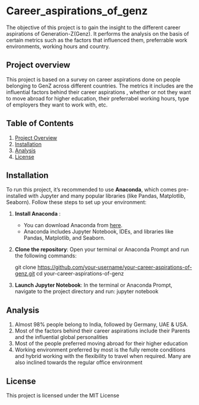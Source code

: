 # Career_aspirations_of_genz
The objective of this project is to gain the insight to the different career aspirations of Generation-Z(Genz). It performs the analysis on the basis of certain metrics such as the factors that influenced them, preferrable work environments, working hours and country. 

## Project overview 
This project is based on a survey on career aspirations done on people belonging to GenZ across different countries. The metrics it includes are the influential factors behind their career aspirations , whether or not they want to move abroad for higher education, their preferrabel working hours, type of employers they want to work with, etc. 

## Table of Contents
1. [Project Overview](#project-overview)
2. [Installation](#installation)
3. [Analysis](#analysis)  
4. [License](#license)

## Installation

To run this project, it’s recommended to use **Anaconda**, which comes pre-installed with Jupyter and many popular libraries (like Pandas, Matplotlib, Seaborn). Follow these steps to set up your environment:

1. **Install Anaconda** :
   - You can download Anaconda from [here](https://www.anaconda.com/products/individual). 
   - Anaconda includes Jupyter Notebook, IDEs, and libraries like Pandas, Matplotlib, and Seaborn.
  


2. **Clone the repository**:
    Open your terminal or Anaconda Prompt and run the following commands:

   git clone https://github.com/your-username/your-career-aspirations-of-genz.git
   cd your-career-aspirations-of-genz



3. **Launch Jupyter Notebook**:
   In the terminal or Anaconda Prompt, navigate to the project directory and run:
   jupyter notebook


## Analysis 
1. Almost 98% people belong to India, followed by Germany, UAE & USA. 
2. Most of the factors behind their career aspirations include their Parents and the influential global personalities
3. Most of the people preferred moving abroad for their higher education 
4. Working environment preferred by most is the fully remote conditions and hybrid working with the flexibility to travel when required. Many are also inclined towards the regular    office environment

## License 
This project is licensed under the MIT License 

